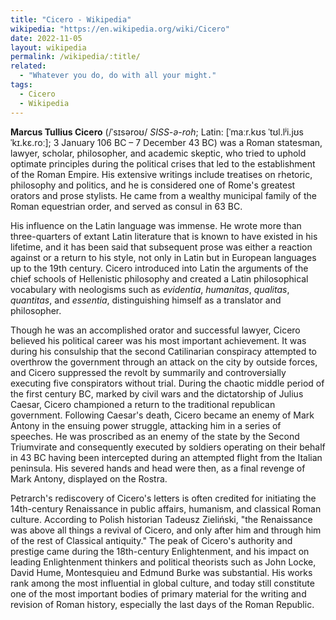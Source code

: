 ```yaml
---
title: "Cicero - Wikipedia"
wikipedia: "https://en.wikipedia.org/wiki/Cicero"
date: 2022-11-05
layout: wikipedia
permalink: /wikipedia/:title/
related:
  - "Whatever you do, do with all your might."
tags:
  - Cicero
  - Wikipedia
---
```

**Marcus Tullius Cicero** (/ˈsɪsəroʊ/ *SISS-ə-roh*; Latin: [ˈmaːr.kʊs ˈtʊl.lʲi.jʊs ˈkɪ.kɛ.roː]; 3 January 106 BC – 7 December 43 BC) was a Roman statesman, lawyer, scholar, philosopher, and academic skeptic, who tried to uphold optimate principles during the political crises that led to the establishment of the Roman Empire. His extensive writings include treatises on rhetoric, philosophy and politics, and he is considered one of Rome's greatest orators and prose stylists. He came from a wealthy municipal family of the Roman equestrian order, and served as consul in 63 BC.

His influence on the Latin language was immense. He wrote more than three-quarters of extant Latin literature that is known to have existed in his lifetime, and it has been said that subsequent prose was either a reaction against or a return to his style, not only in Latin but in European languages up to the 19th century. Cicero introduced into Latin the arguments of the chief schools of Hellenistic philosophy and created a Latin philosophical vocabulary with neologisms such as *evidentia*, *humanitas*, *qualitas*, *quantitas*, and *essentia*, distinguishing himself as a translator and philosopher.

Though he was an accomplished orator and successful lawyer, Cicero believed his political career was his most important achievement. It was during his consulship that the second Catilinarian conspiracy attempted to overthrow the government through an attack on the city by outside forces, and Cicero suppressed the revolt by summarily and controversially executing five conspirators without trial. During the chaotic middle period of the first century BC, marked by civil wars and the dictatorship of Julius Caesar, Cicero championed a return to the traditional republican government. Following Caesar's death, Cicero became an enemy of Mark Antony in the ensuing power struggle, attacking him in a series of speeches. He was proscribed as an enemy of the state by the Second Triumvirate and consequently executed by soldiers operating on their behalf in 43 BC having been intercepted during an attempted flight from the Italian peninsula. His severed hands and head were then, as a final revenge of Mark Antony, displayed on the Rostra.

Petrarch's rediscovery of Cicero's letters is often credited for initiating the 14th-century Renaissance in public affairs, humanism, and classical Roman culture. According to Polish historian Tadeusz Zieliński, "the Renaissance was above all things a revival of Cicero, and only after him and through him of the rest of Classical antiquity." The peak of Cicero's authority and prestige came during the 18th-century Enlightenment, and his impact on leading Enlightenment thinkers and political theorists such as John Locke, David Hume, Montesquieu and Edmund Burke was substantial. His works rank among the most influential in global culture, and today still constitute one of the most important bodies of primary material for the writing and revision of Roman history, especially the last days of the Roman Republic.